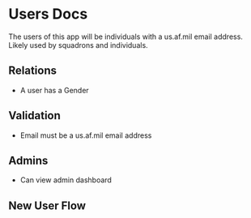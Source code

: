 # Users Docs

The users of this app will be individuals with a us.af.mil email address. Likely
used by squadrons and individuals.

## Relations

-   A user has a Gender

## Validation

-   Email must be a us.af.mil email address

## Admins

-   Can view admin dashboard

## New User Flow
